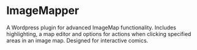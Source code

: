 ImageMapper
===========

A Wordpress plugin for advanced ImageMap functionality. Includes highlighting, a map editor and options for actions when clicking specified areas in an image map. Designed for interactive comics.